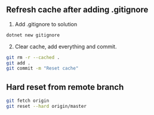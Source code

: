 ## Refresh cache after adding .gitignore

1. Add .gitignore to solution

```bat
dotnet new gitignore
```

2. Clear cache, add everything and commit.

```bash
git rm -r --cached .
git add .
git commit -m "Reset cache"
```

## Hard reset from remote branch

```bash
git fetch origin
git reset --hard origin/master
```
